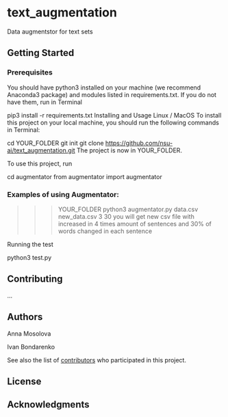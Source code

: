 # text_augmentation
Data augmentstor for text sets

## Getting Started

### Prerequisites
You should have python3 installed on your machine (we recommend Anaconda3 package) and modules listed in requirements.txt. If you do not have them, run in Terminal

pip3 install -r requirements.txt
Installing and Usage
Linux / MacOS
To install this project on your local machine, you should run the following commands in Terminal:

cd YOUR_FOLDER
git init
git clone  https://github.com/nsu-ai/text_augmentation.git
The project is now in YOUR_FOLDER.

To use this project, run

cd augmentator
from augmentator import augmentator

### Examples of using Augmentator:

>>> YOUR_FOLDER python3 augmentator.py data.csv new_data.csv 3 30
you will get new csv file with increased in 4 times amount of sentences and 30% of words changed in each sentence

Running the test

python3 test.py

## Contributing
...

## Authors

Anna Mosolova

Ivan Bondarenko



See also the list of [contributors](https://github.com/nsu-ai/text_augmentation/contributors) who participated in this project.

## License
## Acknowledgments
